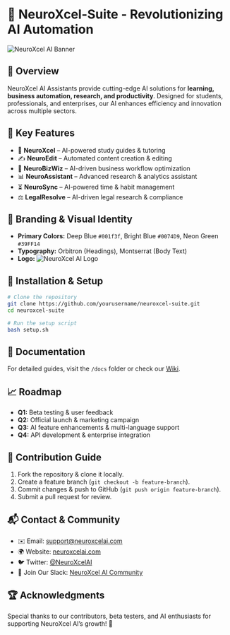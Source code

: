 # 🚀 NeuroXcel-Suite - Revolutionizing AI Automation

![NeuroXcel AI Banner](branding/banner.png)

## 🌟 Overview
NeuroXcel AI Assistants provide cutting-edge AI solutions for **learning, business automation, research, and productivity**. Designed for students, professionals, and enterprises, our AI enhances efficiency and innovation across multiple sectors.

## 🔹 Key Features
- 🧠 **NeuroXcel** – AI-powered study guides & tutoring
- ✍️ **NeuroEdit** – Automated content creation & editing
- 🚀 **NeuroBizWiz** – AI-driven business workflow optimization
- 📊 **NeuroAssistant** – Advanced research & analytics assistant
- ⏳ **NeuroSync** – AI-powered time & habit management
- ⚖️ **LegalResolve** – AI-driven legal research & compliance

## 🎨 Branding & Visual Identity
- **Primary Colors:** Deep Blue `#001f3f`, Bright Blue `#0074D9`, Neon Green `#39FF14`
- **Typography:** Orbitron (Headings), Montserrat (Body Text)
- **Logo:** ![NeuroXcel AI Logo](branding/logo.png)

## 📌 Installation & Setup
```bash
# Clone the repository
git clone https://github.com/yourusername/neuroxcel-suite.git
cd neuroxcel-suite

# Run the setup script
bash setup.sh
```

## 📖 Documentation
For detailed guides, visit the `/docs` folder or check our [Wiki](https://github.com/yourusername/neuroxcel-suite/wiki).

## 📈 Roadmap
- **Q1:** Beta testing & user feedback
- **Q2:** Official launch & marketing campaign
- **Q3:** AI feature enhancements & multi-language support
- **Q4:** API development & enterprise integration

## 🤝 Contribution Guide
1. Fork the repository & clone it locally.
2. Create a feature branch (`git checkout -b feature-branch`).
3. Commit changes & push to GitHub (`git push origin feature-branch`).
4. Submit a pull request for review.

## 📬 Contact & Community
- ✉️ Email: support@neuroxcelai.com
- 🌍 Website: [neuroxcelai.com](https://neuroxcelai.com)
- 🐦 Twitter: [@NeuroXcelAI](https://twitter.com/NeuroXcelAI)
- 📢 Join Our Slack: [NeuroXcel AI Community](https://neuroxcelai.com/slack)

## 🏆 Acknowledgments
Special thanks to our contributors, beta testers, and AI enthusiasts for supporting NeuroXcel AI’s growth! 🚀

